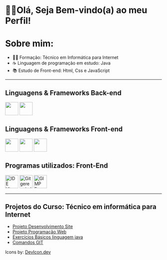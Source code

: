 
<!--
**Denilson-B-Sousa/Denilson-B-Sousa** is a ✨ _special_ ✨ repository because its `README.md` (this file) appears on your GitHub profile.-->
<h1> 🖐🏽Olá, Seja Bem-vindo(a) ao meu Perfil!</h1>

<h1> Sobre mim:</h1>
  <ul>
   <li> 👨‍🎓 Formação: Técnico em Informática para Internet </li>
   <li> ☕ Linguagem de programação em estudo: Java </li>
   <li> 📚 Estudo de Front-end: Html, Css e JavaScript</li>
  </ul>
<hr>
<h2> Linguagens & Frameworks Back-end</h2>

<div style="display: inline-block;">
    <img src="https://cdn.jsdelivr.net/gh/devicons/devicon/icons/java/java-original-wordmark.svg" width="42px" height="42px"/>
    <img src="https://cdn.jsdelivr.net/gh/devicons/devicon/icons/spring/spring-original.svg" width="42px" height="42px"/>         
</div>
 
<h2>Linguagens & Frameworks Front-end </h2>

<div style="display: inline-block;">
   <img src="https://cdn.jsdelivr.net/gh/devicons/devicon/icons/html5/html5-original.svg"  width="42px" height="42px"/>
   <img src="https://cdn.jsdelivr.net/gh/devicons/devicon/icons/css3/css3-original.svg" width="42px" height="42px"/>     
   <img src="https://cdn.jsdelivr.net/gh/devicons/devicon/icons/javascript/javascript-original.svg" width="42px" height="42px"/>
</div>
          
<h2>Programas utilizados: Front-End </h2>
<div style="display: inline-block;">
      <img src="https://cdn.jsdelivr.net/gh/devicons/devicon/icons/vscode/vscode-original-wordmark.svg" alt="IDE Visual Studio Code"  width="42px" height="42px"/>
      <img src="https://cdn.jsdelivr.net/gh/devicons/devicon/icons/git/git-plain.svg" alt="Git gerenciador de versões"  width="42px" height="42px"/>
      <img src="https://cdn.jsdelivr.net/gh/devicons/devicon/icons/gimp/gimp-original-wordmark.svg" alt="GIMP Ferramenta edição de imagens"  width="42px" height="42px"/>
</div>

<hr>

<h2>Projetos do Curso: Técnico em informática para Internet </h2>
  <ul>
      <li><a href="#">Projeto Desenvolvimento Site</a></li>
      <li><a href="#">Projeto Programação Web</a></li>
      <li><a href="https://github.com/Denilson-B-Sousa/Java">Exercícios Básicos linguagem java</a> </li>
      <li><a href="https://github.com/Denilson-B-Sousa/Git-Comandos">Comandos GIT </a> </li>
      
  </ul>
  
  <span>Icons by: <a href="https://devicon.dev/">DevIcon.dev</a> </span>
